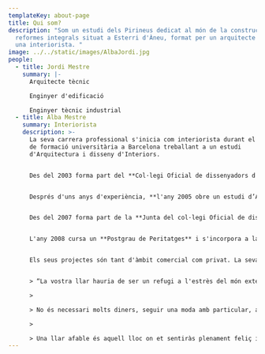 ```yaml
---
templateKey: about-page
title: Qui som?
description: "Som un estudi dels Pirineus dedicat al món de la construcció i les
  reformes integrals situat a Esterri d'Àneu, format per un arquitecte tècnic i
  una interiorista. "
image: ../../static/images/AlbaJordi.jpg
people:
  - title: Jordi Mestre
    summary: |-
      Arquitecte tècnic

      Enginyer d'edificació

      Enginyer tècnic industrial
  - title: Alba Mestre
    summary: Interiorista
    description: >-
      La seva carrera professional s'inicia com interiorista durant el període
      de formació universitària a Barcelona treballant a un estudi
      d'Arquitectura i disseny d'Interiors.


      Des del 2003 forma part del **Col·legi Oficial de dissenyadors d'Interiors i Decoradors de Catalunya**. **Col·legiada 1118** de la demarcació de Lleida. **IFI** (Internacional Federation of Interiors Architects) **ECIA** ( European Council of Interior Architect).


      Després d'uns anys d'experiència, **l'any 2005 obre un estudi d’Arquitectura d'Interiors a Esterri d'Àneu**, Av. Francesc Macià 16, on fa tots el projectes, venta de mobiliari, il·luminació, materials de construcció tot el que estigui relacionat amb la creació d'espais.


      Des del 2007 forma part de la **Junta del col·legi Oficial de dissenyadors d'Interiors i Decoradors de Lleida**.


      L'any 2008 cursa un **Postgrau de Peritatges** i s'incorpora a la llista de **Pèrits Oficials del Col·legi**.


      Els seus projectes són tant d'àmbit comercial com privat. La seva filosofia és:


      > “La vostra llar hauria de ser un refugi a l'estrès del món exterior. És el lloc que ha d'emplenar de calma, agradar i proporcionar repòs i assossec, sobretot si la vida a fora és una font de constant ansietat. La vostra llar us ha de transmetre un sentit de pertinència; un espai on poder arrelar, créixer i desenrolar-se. Mentre que els totxos i el ciment per si sols no us poden fer feliç, un habitatge ben dissenyat i decorat amb les més apreciades pertinències constitueix una base sòlida sobre la qual construir una vida rica i satisfactòria.

      >

      > No és necessari molts diners, seguir una moda amb particular, adherir-se amb principis prescrits o intentar agafar la idea d'un altre del que es la perfecció: crear un espai serè i fomentar la capacitat expressiva de cadascú; us ensenya a fiar-vos del vostres instints i a desenrolar el vostre propi estil. L'únic que heu de fer és ser vosaltres mateixos i prendre les decisions amb tot el cor. La espontaneïtat i la personalitat són els secrets de l'èxit.

      >

      > Una llar afable és aquell lloc on et sentiràs plenament feliç i relaxat perquè hauràs aconseguit trobar un equilibri entre el necessari, estètic i pràctic.“
---
```

